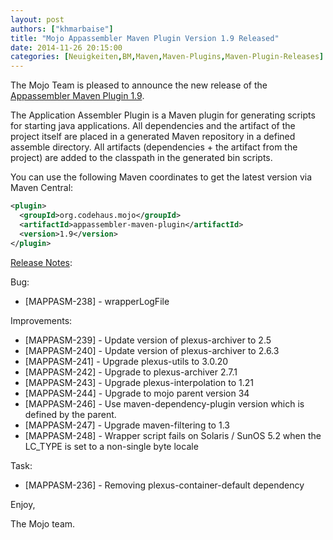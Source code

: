 ```yaml
---
layout: post
authors: ["khmarbaise"]
title: "Mojo Appassembler Maven Plugin Version 1.9 Released"
date: 2014-11-26 20:15:00
categories: [Neuigkeiten,BM,Maven,Maven-Plugins,Maven-Plugin-Releases]
---
```

The Mojo Team is pleased to announce the new release 
of the [Appassembler Maven Plugin 1.9](http://mojo.codehaus.org/appassembler/appassembler-maven-plugin/).

The Application Assembler Plugin is a Maven plugin for generating
scripts for starting java applications.
All dependencies and the artifact of the project itself are placed in
a generated Maven repository in a defined assemble directory.
All artifacts (dependencies + the artifact from the project) are added
to the classpath in the generated bin scripts.

You can use the following Maven coordinates to get the latest version via Maven Central:

```xml
<plugin>
  <groupId>org.codehaus.mojo</groupId>
  <artifactId>appassembler-maven-plugin</artifactId>
  <version>1.9</version>
</plugin>
```

<!-- more -->

[Release Notes](https://jira.codehaus.org/secure/ReleaseNote.jspa?projectId=11780&version=19848):

Bug:

 * [MAPPASM-238] - wrapperLogFile

Improvements:

 * [MAPPASM-239] - Update version of plexus-archiver to 2.5
 * [MAPPASM-240] - Update version of plexus-archiver to 2.6.3
 * [MAPPASM-241] - Upgrade plexus-utils to 3.0.20
 * [MAPPASM-242] - Upgrade to plexus-archiver 2.7.1
 * [MAPPASM-243] - Upgrade plexus-interpolation to 1.21
 * [MAPPASM-244] - Upgrade to mojo parent version 34
 * [MAPPASM-246] - Use maven-dependency-plugin version which is defined by the parent.
 * [MAPPASM-247] - Upgrade maven-filtering to 1.3
 * [MAPPASM-248] - Wrapper script fails on Solaris / SunOS 5.2 when the LC_TYPE is set to a non-single byte locale

Task:

 * [MAPPASM-236] - Removing plexus-container-default dependency

Enjoy,

The Mojo team.
